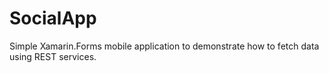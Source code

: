 # SocialApp
Simple Xamarin.Forms mobile application to demonstrate how to fetch data using REST services.
